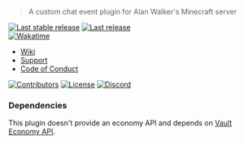 > A custom chat event plugin for Alan Walker's Minecraft server

[![Last stable release](https://img.shields.io/github/v/release/Wixonic/WalkersChatEvent?display_name=tag&label=Last%20stable%20release)](https://github.com/Wixonic/WalkersChatEvent/releases) [![Last release](https://img.shields.io/github/v/release/Wixonic/WalkersChatEvent?display_name=tag&label=Last%20release&include_prereleases)](https://github.com/Wixonic/WalkersChatEvent/releases)<br />
[![Wakatime](https://wakatime.com/badge/github/Wixonic/WalkersChatEvent.svg?style=flat)](https://wakatime.com/badge/github/Wixonic/WalkersChatEvent)

- [Wiki](https://github.com/Wixonic/WalkersChatEvent/wiki)
- [Support](https://github.com/Wixonic/WalkersChatEvent/blob/Default/.github/SUPPORT.md)
- [Code of Conduct](https://github.com/Wixonic/WalkersChatEvent/blob/Default/.github/CODE_OF_CONDUCT.md)

[![Contributors](https://img.shields.io/github/contributors/Wixonic/WalkersChatEvent?color=%2308F&label=Contributors)](https://github.com/Wixonic/WalkersChatEvent/blob/Default/.github/CONTRIBUTING.md)
[![License](https://img.shields.io/github/license/Wixonic/WalkersChatEvent?color=%23555&label=License)](https://github.com/Wixonic/WalkersChatEvent/blob/Default/LICENSE)
[![Discord](https://img.shields.io/discord/1020663521530351627?logo=discord&logoColor=94ABFC&label=Discord&color=7289DA)](https://discord.gg/BcXFAVKJZQ)

### Dependencies

This plugin doesn't provide an economy API and depends on [Vault Economy API](https://www.spigotmc.org/resources/vault.34315/).

